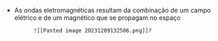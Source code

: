 
- As ondas eletromagnéticas resultam da combinação de um campo elétrico e de um magnético que se propagam no espaço
			
			![[Pasted image 20231209132506.png]]?